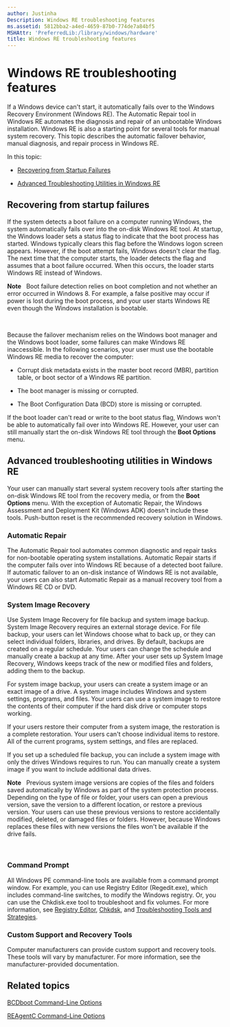 ```yaml
---
author: Justinha
Description: Windows RE troubleshooting features
ms.assetid: 5812bba2-a4ed-4659-87b0-774de7a84bf5
MSHAttr: 'PreferredLib:/library/windows/hardware'
title: Windows RE troubleshooting features
---
```


# Windows RE troubleshooting features


If a Windows device can't start, it automatically fails over to the Windows Recovery Environment (Windows RE). The Automatic Repair tool in Windows RE automates the diagnosis and repair of an unbootable Windows installation. Windows RE is also a starting point for several tools for manual system recovery. This topic describes the automatic failover behavior, manual diagnosis, and repair process in Windows RE.

In this topic:

-   [Recovering from Startup Failures](#bkmk-1)

-   [Advanced Troubleshooting Utilities in Windows RE](#bkmk-2)

## <span id="bkmk_1"></span><span id="BKMK_1"></span>Recovering from startup failures


If the system detects a boot failure on a computer running Windows, the system automatically fails over into the on-disk Windows RE tool. At startup, the Windows loader sets a status flag to indicate that the boot process has started. Windows typically clears this flag before the Windows logon screen appears. However, if the boot attempt fails, Windows doesn't clear the flag. The next time that the computer starts, the loader detects the flag and assumes that a boot failure occurred. When this occurs, the loader starts Windows RE instead of Windows.

**Note**  
Boot failure detection relies on boot completion and not whether an error occurred in Windows 8. For example, a false positive may occur if power is lost during the boot process, and your user starts Windows RE even though the Windows installation is bootable.

 

Because the failover mechanism relies on the Windows boot manager and the Windows boot loader, some failures can make Windows RE inaccessible. In the following scenarios, your user must use the bootable Windows RE media to recover the computer:

-   Corrupt disk metadata exists in the master boot record (MBR), partition table, or boot sector of a Windows RE partition.

-   The boot manager is missing or corrupted.

-   The Boot Configuration Data (BCD) store is missing or corrupted.

If the boot loader can't read or write to the boot status flag, Windows won't be able to automatically fail over into Windows RE. However, your user can still manually start the on-disk Windows RE tool through the **Boot Options** menu.

## <span id="bkmk_2"></span><span id="BKMK_2"></span>Advanced troubleshooting utilities in Windows RE


Your user can manually start several system recovery tools after starting the on-disk Windows RE tool from the recovery media, or from the **Boot Options** menu. With the exception of Automatic Repair, the Windows Assessment and Deployment Kit (Windows ADK) doesn't include these tools. Push-button reset is the recommended recovery solution in Windows.

### <span id="bkmk_a"></span><span id="BKMK_A"></span>Automatic Repair

The Automatic Repair tool automates common diagnostic and repair tasks for non-bootable operating system installations. Automatic Repair starts if the computer fails over into Windows RE because of a detected boot failure. If automatic failover to an on-disk instance of Windows RE is not available, your users can also start Automatic Repair as a manual recovery tool from a Windows RE CD or DVD.

### <span id="bkmk_c"></span><span id="BKMK_C"></span>System Image Recovery

Use System Image Recovery for file backup and system image backup. System Image Recovery requires an external storage device. For file backup, your users can let Windows choose what to back up, or they can select individual folders, libraries, and drives. By default, backups are created on a regular schedule. Your users can change the schedule and manually create a backup at any time. After your user sets up System Image Recovery, Windows keeps track of the new or modified files and folders, adding them to the backup.

For system image backup, your users can create a system image or an exact image of a drive. A system image includes Windows and system settings, programs, and files. Your users can use a system image to restore the contents of their computer if the hard disk drive or computer stops working.

If your users restore their computer from a system image, the restoration is a complete restoration. Your users can't choose individual items to restore. All of the current programs, system settings, and files are replaced.

If you set up a scheduled file backup, you can include a system image with only the drives Windows requires to run. You can manually create a system image if you want to include additional data drives.

**Note**  
Previous system image versions are copies of the files and folders saved automatically by Windows as part of the system protection process. Depending on the type of file or folder, your users can open a previous version, save the version to a different location, or restore a previous version. Your users can use these previous versions to restore accidentally modified, deleted, or damaged files or folders. However, because Windows replaces these files with new versions the files won't be available if the drive fails.

 

### <span id="bkmk_d"></span><span id="BKMK_D"></span>Command Prompt

All Windows PE command-line tools are available from a command prompt window. For example, you can use Registry Editor (Regedit.exe), which includes command-line switches, to modify the Windows registry. Or, you can use the Chkdisk.exe tool to troubleshoot and fix volumes. For more information, see [Registry Editor](http://go.microsoft.com/fwlink/?LinkId=207693), [Chkdsk](http://go.microsoft.com/fwlink/?LinkId=207694), and [Troubleshooting Tools and Strategies](http://go.microsoft.com/fwlink/?LinkId=207695).

### <span id="bkmk_e"></span><span id="BKMK_E"></span>Custom Support and Recovery Tools

Computer manufacturers can provide custom support and recovery tools. These tools will vary by manufacturer. For more information, see the manufacturer-provided documentation.

## <span id="related_topics"></span>Related topics


[BCDboot Command-Line Options](bcdboot-command-line-options-techref-di.md)

[REAgentC Command-Line Options](reagentc-command-line-options.md)

 

 






